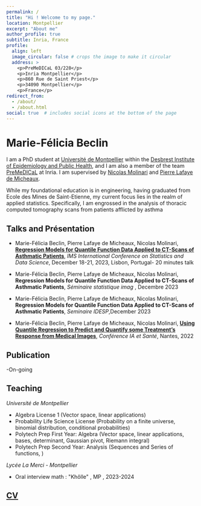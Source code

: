 ```yaml
---
permalink: /
title: "Hi ! Welcome to my page."
location: Montpellier
excerpt: "About me"
author_profile: true
subtitle: Inria, France
profile:
  align: left
  image_circular: false # crops the image to make it circular
  address: >
    <p>PreMeDICaL 03/228</p>
    <p>Inria Montpellier</p>
    <p>860 Rue de Saint Priest</p>
    <p>34090 Montpellier</p>
    <p>France</p>
redirect_from: 
  - /about/
  - /about.html
social: true  # includes social icons at the bottom of the page
---
```



Marie-Félicia Beclin
======

I am a PhD student at [Université de Montpellier](https://www.umontpellier.fr/formation) within the [Desbrest Institute of Epidemiology and Public Health](https://idesp.umontpellier.fr/), and I am also a member of the team [PreMeDICaL](https://team.inria.fr/premedical/) at Inria. I am supervised by [Nicolas Molinari](http://n.molinari.free.fr/) and [Pierre Lafaye de Micheaux](https://web.maths.unsw.edu.au/~lafaye/). 

While my foundational education is in engineering, having graduated from Ecole des Mines de Saint-Etienne, my current focus lies in the realm of applied statistics. Specifically, I am engrossed in the analysis of thoracic computed tomography scans from patients afflicted by asthma

## Talks and Présentation 

- Marie-Félicia Beclin, Pierre Lafaye de Micheaux, Nicolas Molinari, [**Regression Models for Quantile Function Data Applied to CT-Scans of Asthmatic Patients**](https://mariefeliciabeclin.github.io/talks/2023-12-talk-2), *IMS International Conference on Statistics and Data Science*, December 18-21, 2023, Lisbon, Portugal- 20 minutes talk

- Marie-Félicia Beclin, Pierre Lafaye de Micheaux, Nicolas Molinari, **Regression Models for Quantile Function Data Applied to CT-Scans of Asthmatic Patients**, *Séminaire statistique imag* , Decembre 2023

- Marie-Félicia Beclin, Pierre Lafaye de Micheaux, Nicolas Molinari, **Regression Models for Quantile Function Data Applied to CT-Scans of Asthmatic Patients**, *Seminaire IDESP*,December 2023

- Marie-Félicia Beclin, Pierre Lafaye de Micheaux, Nicolas Molinari, [**Using Quantile Regression to Predict and Quantify some Treatment’s Response from Medical Images**](https://mariefeliciabeclin.github.io/talks/2022-06-talk-1), *Conférence IA et Santé*, Nantes, 2022
## Publication 

-On-going 

## Teaching

*Université de Montpellier*
- Algebra License 1 (Vector space, linear applications)
- Probability Life Science License (Probability on a finite universe, binomial distribution, conditional probabilities)
- Polytech Prep First Year: Algebra (Vector space, linear applications, bases, determinant, Gaussian pivot, Riemann integral)
- Polytech Prep Second Year: Analysis (Sequences and Series of functions, )

*Lycée La Merci - Montpellier*
- Oral interview math : "Khôlle" , MP , 2023-2024

## [CV](https://mariefeliciabeclin.github.io/talks/2022-06-talk-1)







